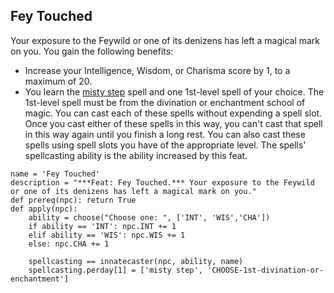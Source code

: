 ## Fey Touched
Your exposure to the Feywild or one of its denizens has left a magical mark on you. You gain the following benefits:

* Increase your Intelligence, Wisdom, or Charisma score by 1, to a maximum of 20.
* You learn the [misty step](http://azgaarnoth.tedneward.com/magic/spells/misty-step) spell and one 1st-level spell of your choice. The 1st-level spell must be from the divination or enchantment school of magic. You can cast each of these spells without expending a spell slot. Once you cast either of these spells in this way, you can't cast that spell in this way again until you finish a long rest. You can also cast these spells using spell slots you have of the appropriate level. The spells' spellcasting ability is the ability increased by this feat.

```
name = 'Fey Touched'
description = "***Feat: Fey Touched.*** Your exposure to the Feywild or one of its denizens has left a magical mark on you."
def prereq(npc): return True
def apply(npc):
    ability = choose("Choose one: ", ['INT', 'WIS','CHA'])
    if ability == 'INT': npc.INT += 1
    elif ability == 'WIS': npc.WIS += 1
    else: npc.CHA += 1

    spellcasting == innatecaster(npc, ability, name)
    spellcasting.perday[1] = ['misty step', 'CHOOSE-1st-divination-or-enchantment']
```
